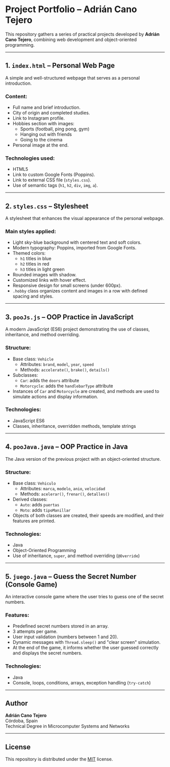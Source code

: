 # Project Portfolio – Adrián Cano Tejero

This repository gathers a series of practical projects developed by **Adrián Cano Tejero**, combining web development and object-oriented programming.

---

## 1. `index.html` – Personal Web Page

A simple and well-structured webpage that serves as a personal introduction.

### Content:
- Full name and brief introduction.
- City of origin and completed studies.
- Link to Instagram profile.
- Hobbies section with images:
  - Sports (football, ping pong, gym)
  - Hanging out with friends
  - Going to the cinema
- Personal image at the end.

### Technologies used:
- HTML5
- Link to custom Google Fonts (Poppins).
- Link to external CSS file (`styles.css`).
- Use of semantic tags (`h1`, `h2`, `div`, `img`, `a`).

---

## 2. `styles.css` – Stylesheet

A stylesheet that enhances the visual appearance of the personal webpage.

### Main styles applied:
- Light sky-blue background with centered text and soft colors.
- Modern typography: Poppins, imported from Google Fonts.
- Themed colors:
  - `h1` titles in blue
  - `h2` titles in red
  - `h3` titles in light green
- Rounded images with shadow.
- Customized links with hover effect.
- Responsive design for small screens (under 600px).
- `.hobby` class organizes content and images in a row with defined spacing and styles.

---

## 3. `pooJs.js` – OOP Practice in JavaScript

A modern JavaScript (ES6) project demonstrating the use of classes, inheritance, and method overriding.

### Structure:
- Base class: `Vehicle`
  - Attributes: `brand`, `model`, `year`, `speed`
  - Methods: `accelerate()`, `brake()`, `details()`
- Subclasses:
  - `Car`: adds the `doors` attribute
  - `Motorcycle`: adds the `handlebarType` attribute
- Instances of `Car` and `Motorcycle` are created, and methods are used to simulate actions and display information.

### Technologies:
- JavaScript ES6
- Classes, inheritance, overridden methods, template strings

---

## 4. `pooJava.java` – OOP Practice in Java

The Java version of the previous project with an object-oriented structure.

### Structure:
- Base class: `Vehiculo`
  - Attributes: `marca`, `modelo`, `anio`, `velocidad`
  - Methods: `acelerar()`, `frenar()`, `detalles()`
- Derived classes:
  - `Auto`: adds `puertas`
  - `Moto`: adds `tipoManillar`
- Objects of both classes are created, their speeds are modified, and their features are printed.

### Technologies:
- Java
- Object-Oriented Programming
- Use of inheritance, `super`, and method overriding (`@Override`)

---

## 5. `juego.java` – Guess the Secret Number (Console Game)

An interactive console game where the user tries to guess one of the secret numbers.

### Features:
- Predefined secret numbers stored in an array.
- 3 attempts per game.
- User input validation (numbers between 1 and 20).
- Dynamic messages with `Thread.sleep()` and "clear screen" simulation.
- At the end of the game, it informs whether the user guessed correctly and displays the secret numbers.

### Technologies:
- Java
- Console, loops, conditions, arrays, exception handling (`try-catch`)

---

## Author

**Adrián Cano Tejero**  
Córdoba, Spain  
Technical Degree in Microcomputer Systems and Networks  

---

## License

This repository is distributed under the [MIT](https://opensource.org/licenses/MIT) license.

